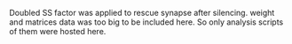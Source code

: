 Doubled SS factor was applied to rescue synapse after silencing. weight and matrices data was too big to be included here. So only analysis scripts of them were hosted here.

